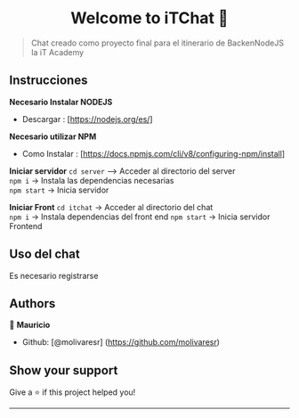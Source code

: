 <h1 align="center">Welcome to iTChat 👋</h1>

> Chat creado como proyecto final para el itinerario de BackenNodeJS la iT Academy
> 
## Instrucciones
**Necesario Instalar NODEJS**  
- Descargar : [https://nodejs.org/es/]

**Necesario utilizar NPM**  
- Como Instalar : [https://docs.npmjs.com/cli/v8/configuring-npm/install]

**Iniciar servidor**
``cd server`` --> Acceder al directorio del server  
``npm i`` -> Instala las dependencias necesarias  
``npm start`` -> Inicia servidor

**Iniciar Front**
``cd itchat`` -> Acceder al directorio del chat  
``npm i`` -> Instala dependencias del front end
``npm start`` -> Inicia servidor Frontend

## Uso del chat 
Es necesario registrarse

## Authors

👤 **Mauricio**

- Github: [@molivaresr] (https://github.com/molivaresr)

## Show your support

Give a ⭐️ if this project helped you!

---

